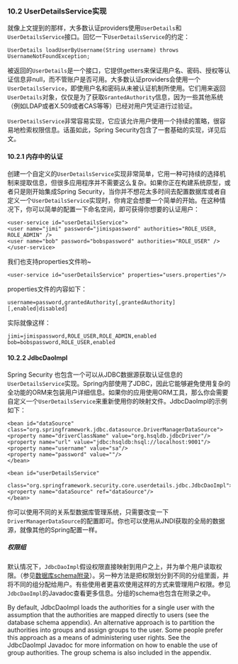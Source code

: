 ### 10.2 UserDetailsService实现

就像上文提到的那样，大多数认证providers使用`UserDetails`和`UserDetailsService`接口。回忆一下`UserDetailsService`的约定：

	UserDetails loadUserByUsername(String username) throws UsernameNotFoundException;

被返回的`UserDetails`是一个接口，它提供getters来保证用户名、密码、授权等认证信息非null，而不管账户是否可用。大多数认证providers会使用一个`UserDetailsService`，即使用户名和密码从未被认证机制所使用。它们用来返回`UserDetails`对象，仅仅是为了获取`GrantedAuthority`信息，因为一些其他系统（例如LDAP或者X.509或者CAS等等）已经对用户凭证进行过验证。

`UserDetailsService`非常容易实现，它应该允许用户使用一个持续的策略，很容易地检索权限信息。话虽如此，Spring Security包含了一套基础的实现，详见后文。

#### 10.2.1 内存中的认证

创建一个自定义的`UserDetailsService`实现非常简单，它用一种可持续的选择机制来提取信息，但很多应用程序并不需要这么复杂。如果你正在构建系统原型，或者只是刚开始集成Spring Security，当你并不想花太多时间去配置数据库或者自定义一个`UserDetailsService`实现时，你肯定会想要一个简单的开始。在这种情况下，你可以简单的配置一下命名空间，即可获得你想要的认证用户：

	<user-service id="userDetailsService">
	<user name="jimi" password="jimispassword" authorities="ROLE_USER, ROLE_ADMIN" />
	<user name="bob" password="bobspassword" authorities="ROLE_USER" />
	</user-service>

我们也支持properties文件哟~

	<user-service id="userDetailsService" properties="users.properties"/>

properties文件的内容如下：

	username=password,grantedAuthority[,grantedAuthority][,enabled|disabled]

实际就像这样：

	jimi=jimispassword,ROLE_USER,ROLE_ADMIN,enabled
	bob=bobspassword,ROLE_USER,enabled

#### 10.2.2 JdbcDaoImpl

Spring Security 也包含一个可以从JDBC数据源获取认证信息的`UserDetailsService`实现。Spring内部使用了JDBC，因此它能够避免使用复杂的全功能的ORM来包装用户详细信息。如果你的应用使用ORM工具，那么你会需要自定义一个`UserDetailsService`来重新使用你的映射文件。JdbcDaoImpl的示例如下：

	<bean id="dataSource" class="org.springframework.jdbc.datasource.DriverManagerDataSource">
	<property name="driverClassName" value="org.hsqldb.jdbcDriver"/>
	<property name="url" value="jdbc:hsqldb:hsql://localhost:9001"/>
	<property name="username" value="sa"/>
	<property name="password" value=""/>
	</bean>

	<bean id="userDetailsService"
		class="org.springframework.security.core.userdetails.jdbc.JdbcDaoImpl">
	<property name="dataSource" ref="dataSource"/>
	</bean>

你可以使用不同的关系型数据库管理系统，只需要改变一下`DriverManagerDataSource`的配置即可。你也可以使用从JNDI获取的全局的数据源，就像其他的Spring配置一样。

##### 权限组

默认情况下，`JdbcDaoImpl`假设权限直接映射到用户之上，并为单个用户读取权限。（参见[数据库schema附录](http://docs.spring.io/spring-security/site/docs/4.2.0.RELEASE/reference/htmlsingle/#appendix-schema)）。另一种方法是把权限划分到不同的分组里面，并将不同的组分配给用户。有些使用者更喜欢使用这样的方式来管理用户权限。参见`JdbcDaoImpl`的Javadoc查看更多信息。分组的schema也包含在附录之中。

By default, JdbcDaoImpl loads the authorities for a single user with the assumption that the authorities are mapped directly to users (see the database schema appendix). An alternative approach is to partition the authorities into groups and assign groups to the user. Some people prefer this approach as a means of administering user rights. See the JdbcDaoImpl Javadoc for more information on how to enable the use of group authorities. The group schema is also included in the appendix.